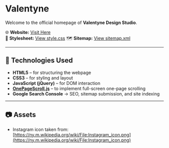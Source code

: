 # Valentyne

Welcome to the official homepage of **Valentyne Design Studio**.

🌐 **Website:** [Visit Here](https://fengchunfan.github.io/Valentyne)  
🎨 **Stylesheet:** [View style.css](https://fengchunfan.github.io/Valentyne/style.css)
🗺️ **Sitemap:** [View sitemap.xml](https://fengchunfan.github.io/Valentyne/sitemap.xml)

---

## 🚀 Technologies Used

- **HTML5** – for structuring the webpage
- **CSS3** – for styling and layout
- **JavaScript (jQuery)** – for DOM interaction
- **[OnePageScroll.js](https://github.com/peachananr/onepage-scroll)** – to implement full-screen one-page scrolling
- **Google Search Console** → SEO, sitemap submission, and site indexing

---

## 📷 Assets
- Instagram icon taken from: [https://ny.m.wikipedia.org/wiki/File:Instagram_icon.png](https://ny.m.wikipedia.org/wiki/File:Instagram_icon.png)
